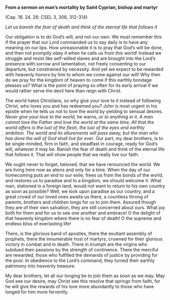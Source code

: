 

**From a sermon on man’s mortality by Saint Cyprian, bishop and martyr**

(Cap. 18. 24. 26: CSEL 3, 308, 312-314)

_Let us banish the fear of death and think of the eternal life that follows it_

Our obligation is to do God’s will, and not our own. We must remember this if the prayer that our Lord commanded us to say daily is to have any meaning on our lips. How unreasonable it is to pray that God’s will be done, and then not promptly obey it when he calls us from this world! Instead we struggle and resist like self-willed slaves and are brought into the Lord’s presence with sorrow and lamentation, not freely consenting to our departure, but constrained by necessity. And yet we expect to be rewarded with heavenly honors by him to whom we come against our will! Why then do we pray for the kingdom of heaven to come if this earthly bondage pleases us? What is the point of praying so often for its early arrival if we would rather serve the devil here than reign with Christ.

The world hates Christians, so why give your love to it instead of following Christ, who loves you and has redeemed you? John is most urgent in his epistle when he tells us not to love the world by yielding to sensual desires. _Never give your love to the world,_ he warns, _or to anything in it. A man cannot love the Father and love the world at the same time. All that the world offers is the lust of the flesh, the lust of the eyes and earthly ambition. The world and its allurements will pass away, but the man who has done the will of God shall live for ever_. Our part, my dear brothers, is to be single-minded, firm in faith, and steadfast in courage, ready for God’s will, whatever it may be. Banish the fear of death and think of the eternal life that follows it. That will show people that we really live our faith.

We ought never to forget, beloved, that we have renounced the world. We are living here now as aliens and only for a time. When the day of our homecoming puts an end to our exile, frees us from the bonds of the world, and restores us to paradise and to a kingdom, we should welcome it. What man, stationed in a foreign land, would not want to return to his own country as soon as possible? Well, we look upon paradise as our country, and a great crowd of our loved ones awaits us there, a countless throng of parents, brothers and children longs for us to join them. Assured though they are of their own salvation, they are still concerned about ours. What joy both for them and for us to see one another and embrace! O the delight of that heavenly kingdom where there is no fear of death! O the supreme and endless bliss of everlasting life!

There, is the glorious band of apostles, there the exultant assembly of prophets, there the innumerable host of martyrs, crowned for their glorious victory in combat and in death. There in triumph are the virgins who subdued their passions by the strength of continence. There the merciful are rewarded, those who fulfilled the demands of justice by providing for the poor. In obedience to the Lord’s command, they turned their earthly patrimony into heavenly treasure.

My dear brothers, let all our longing be to join them as soon as we may. May God see our desire, may Christ see this resolve that springs from faith, for he will give the rewards of his love more abundantly to those who have longed for him more fervently.

